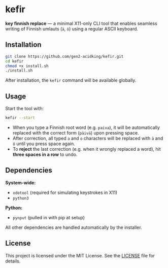 # kefir

**key finnish replace** — a minimal X11-only CLI tool that enables seamless writing of Finnish umlauts (`ä`, `ö`) using a regular ASCII keyboard.

## Installation

```bash
git clone https://github.com/gen2-acidking/kefir.git
cd kefir
chmod +x install.sh
./install.sh
```

After installation, the `kefir` command will be available globally.

## Usage

Start the tool with:

```bash
kefir --start
```

- When you type a Finnish root word (e.g. `paiva`), it will be automatically replaced with the correct form (`päivä`) upon pressing space.
- After correction, all typed `a` and `o` characters will be replaced with `ä` and `ö` until you press space again.
- To **reject** the last correction (e.g. when it wrongly replaced a word), hit **three spaces in a row** to undo.

## Dependencies

**System-wide:**
- `xdotool` (required for simulating keystrokes in X11)
- `python3` 

**Python:**
- `pynput` (pulled in with pip at setup) 

All other dependencies are handled automatically by the installer.

## License

This project is licensed under the MIT License. See the [LICENSE](./LICENSE) file for details.
